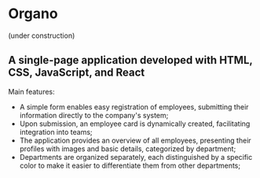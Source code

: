 # Organo 
(under construction)

## A single-page application developed with HTML, CSS, JavaScript, and React
Main features:
- A simple form enables easy registration of employees, submitting their information directly to the company's system;
- Upon submission, an employee card is dynamically created, facilitating integration into teams;
- The application provides an overview of all employees, presenting their profiles with images and basic details, categorized by department;
- Departments are organized separately, each distinguished by a specific color to make it easier to differentiate them from other departments;
